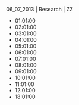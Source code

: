 06_07_2013 | Research | ZZ 
* 01:01:00
* 02:01:00
* 03:01:00
* 04:01:00
* 05:01:00
* 06:01:00
* 07:01:00
* 08:01:00
* 09:01:00
* 10:01:00
* 11:01:00
* 12:01:00
* 18:01:00
